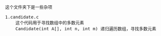 <pre>
这个文件夹下是一些杂项

1.candidate.c
	这个代码用于寻找数组中的多数元素
	Candidate(int A[], int n, int m) 递归遍历数组，寻找多数元素

</pre>
